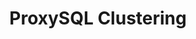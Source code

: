 ---
title: ProxySQL Clustering
menu:
  docs_{{ .version }}:
    identifier: guides-proxysql-clustering
    name: ProxySQL Clustering
    parent: guides-proxysql
    weight: 30
menu_name: docs_{{ .version }}
---